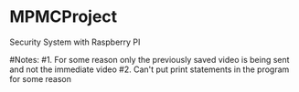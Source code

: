 # MPMCProject
Security System with Raspberry PI



#Notes:
#1. For some reason only the previously saved video is being sent and not the immediate video
#2. Can't put print statements in the program for some reason
